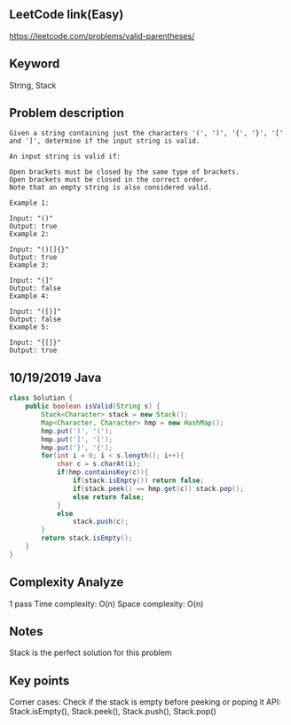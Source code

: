 ## LeetCode link(Easy)
https://leetcode.com/problems/valid-parentheses/

## Keyword
String, Stack

## Problem description
```
Given a string containing just the characters '(', ')', '{', '}', '[' and ']', determine if the input string is valid.

An input string is valid if:

Open brackets must be closed by the same type of brackets.
Open brackets must be closed in the correct order.
Note that an empty string is also considered valid.

Example 1:

Input: "()"
Output: true
Example 2:

Input: "()[]{}"
Output: true
Example 3:

Input: "(]"
Output: false
Example 4:

Input: "([)]"
Output: false
Example 5:

Input: "{[]}"
Output: true
```
## 10/19/2019 Java

```java
class Solution {
    public boolean isValid(String s) {
        Stack<Character> stack = new Stack();
        Map<Character, Character> hmp = new HashMap();
        hmp.put(')', '(');
        hmp.put(']', '[');
        hmp.put('}', '{');
        for(int i = 0; i < s.length(); i++){
            char c = s.charAt(i);
            if(hmp.containsKey(c)){
                if(stack.isEmpty()) return false;
                if(stack.peek() == hmp.get(c)) stack.pop();
                else return false;
            }
            else
                stack.push(c);
        }
        return stack.isEmpty();
    }
}
```

## Complexity Analyze
1 pass
Time complexity: O(n)
Space complexity: O(n)

## Notes
Stack is the perfect solution for this problem

## Key points
Corner cases: Check if the stack is empty before peeking or poping it
API: Stack.isEmpty(), Stack.peek(), Stack.push(), Stack.pop()

